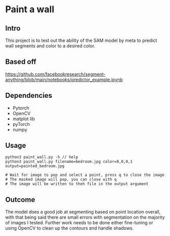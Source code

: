 # Paint a wall

## Intro
This project is to test out the ability of the SAM model by meta to predict wall segments and color to a desired color.

## Based off
https://github.com/facebookresearch/segment-anything/blob/main/notebooks/predictor_example.ipynb

## Dependencies 
- Pytorch
- OpenCV
- matplot lib
- pyTorch
- numpy

## Usage
```
python3 paint_wall.py -h // help
python3 paint_wall.py filename=bedroom.jpg color=0,0,0,1 output=painted_bedroom.jpg

# Wait for image to pop and select a point, press q to close the image
# The masked image will pop, you can close with q
# The image will be written to theh file in the output argument
```
## Outcome

The model does a good job at segmenting based on point location overall, with that being said there are small errors with segmentation on the majority of images I tested. Further work needs to be done either fine-tuning or using OpenCV to clean up the contours and handle shadows.